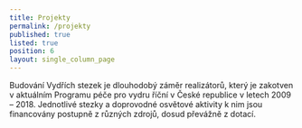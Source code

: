 ```yaml
---
title: Projekty
permalink: /projekty
published: true
listed: true
position: 6
layout: single_column_page
---
```

Budování Vydřích stezek je dlouhodobý záměr realizátorů, který je
zakotven v aktuálním Programu péče pro vydru říční v České republice v
letech 2009 – 2018. Jednotlivé stezky a doprovodné osvětové aktivity k
nim jsou financovány postupně z různých zdrojů, dosud převážně z dotací.
